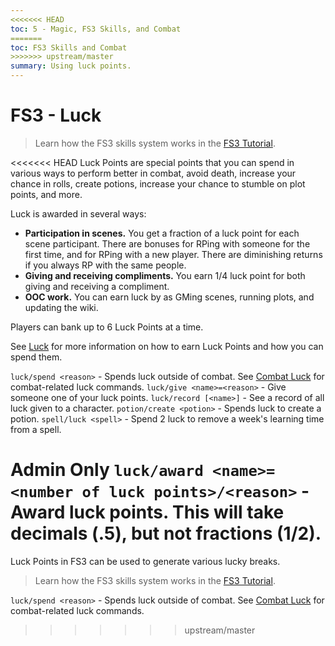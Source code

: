 ```yaml
---
<<<<<<< HEAD
toc: 5 - Magic, FS3 Skills, and Combat
=======
toc: FS3 Skills and Combat
>>>>>>> upstream/master
summary: Using luck points.
---
```

# FS3 - Luck
> Learn how the FS3 skills system works in the [FS3 Tutorial](/help/fs3).

<<<<<<< HEAD
Luck Points are special points that you can spend in various ways to perform better in combat, avoid death, increase your chance in rolls, create potions, increase your chance to stumble on plot points, and more.

Luck is awarded in several ways:

* **Participation in scenes.**  You get a fraction of a luck point for each scene participant.  There are bonuses for RPing with someone for the first time, and for RPing with a new player.  There are diminishing returns if you always RP with the same people.
* **Giving and receiving compliments.** You earn 1/4 luck point for both giving and receiving a compliment.
* **OOC work.** You can earn luck by as GMing scenes, running plots, and updating the wiki.

Players can bank up to 6 Luck Points at a time.

See [Luck](http://shatteredmu.com/wiki/system:luck_points) for more information on how to earn Luck Points and how you can spend them.

`luck/spend <reason>` - Spends luck outside of combat.
    See [Combat Luck](/help/combat) for combat-related luck commands.
`luck/give <name>=<reason>` - Give someone one of your luck points.
`luck/record [<name>]` - See a record of all luck given to a character.
`potion/create <potion>` - Spends luck to create a potion.
`spell/luck <spell>` - Spend 2 luck to remove a week's learning time from a spell.

**Admin Only**
`luck/award <name>=<number of luck points>/<reason>` - Award luck points. This will take decimals (.5), but not fractions (1\/2).
=======
Luck Points in FS3 can be used to generate various lucky breaks.  

> Learn how the FS3 skills system works in the [FS3 Tutorial](/help/fs3).

`luck/spend <reason>` - Spends luck outside of combat. See [Combat Luck](/help/combat) for combat-related luck commands.
>>>>>>> upstream/master
